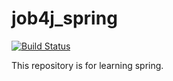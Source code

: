 # job4j_spring

[![Build Status](https://app.travis-ci.com/stanovov/job4j_spring.svg?branch=master)](https://app.travis-ci.com/stanovov/job4j_spring)

This repository is for learning spring.
